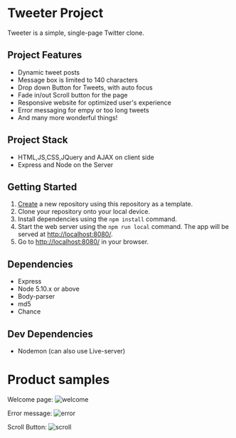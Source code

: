 # Tweeter Project

Tweeter is a simple, single-page Twitter clone.

## Project Features
* Dynamic tweet posts
* Message box is limited to 140 characters 
* Drop down Button for Tweets, with auto focus
* Fade in/out Scroll button for the page
* Responsive website for optimized user's experience 
* Error messaging for empy or too long tweets
* And many more wonderful things! 

## Project Stack
* HTML,JS,CSS,JQuery and AJAX on client side
* Express and Node on the Server

## Getting Started

1. [Create](https://docs.github.com/en/repositories/creating-and-managing-repositories/creating-a-repository-from-a-template) a new repository using this repository as a template.
2. Clone your repository onto your local device.
3. Install dependencies using the `npm install` command.
3. Start the web server using the `npm run local` command. The app will be served at <http://localhost:8080/>.
4. Go to <http://localhost:8080/> in your browser.

## Dependencies

- Express
- Node 5.10.x or above
- Body-parser
- md5
- Chance

## Dev Dependencies
* Nodemon (can also use Live-server)

# Product samples

Welcome page:
![welcome](https://user-images.githubusercontent.com/95922075/216127657-f9528a4e-bce9-4bed-9a57-9f42c883aa30.jpg)

Error message:
![error](https://user-images.githubusercontent.com/95922075/216127787-1791f01f-a653-44d4-b300-a7168b79329c.jpg)

Scroll Button:
![scroll](https://user-images.githubusercontent.com/95922075/216127842-4893b591-31a7-4c09-b7bf-a919c73df795.jpg)
